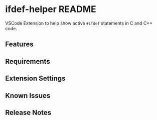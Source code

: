 # ifdef-helper README

VSCode Extension to help show active `#ifdef` statements in C and C++ code.

## Features

## Requirements

## Extension Settings

## Known Issues

## Release Notes
